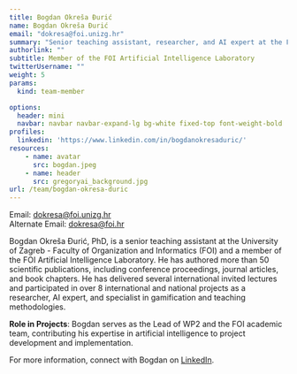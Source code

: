 ```yaml
---
title: Bogdan Okreša Đurić
name: Bogdan Okreša Đurić
email: "dokresa@foi.unizg.hr"
summary: "Senior teaching assistant, researcher, and AI expert at the Faculty of Organization and Informatics (FOI)."
authorlink: ""
subtitle: Member of the FOI Artificial Intelligence Laboratory
twitterUsername: ""
weight: 5
params:
  kind: team-member

options:
  header: mini
  navbar: navbar navbar-expand-lg bg-white fixed-top font-weight-bold
profiles:
  linkedin: 'https://www.linkedin.com/in/bogdanokresaduric/'
resources:
    - name: avatar
      src: bogdan.jpeg
    - name: header
      src: gregoryai_background.jpg
url: /team/bogdan-okresa-duric
---
```

Email: <dokresa@foi.unizg.hr>  
Alternate Email: <dokresa@foi.hr>

Bogdan Okreša Đurić, PhD, is a senior teaching assistant at the University of Zagreb - Faculty of Organization and Informatics (FOI) and a member of the FOI Artificial Intelligence Laboratory. He has authored more than 50 scientific publications, including conference proceedings, journal articles, and book chapters. He has delivered several international invited lectures and participated in over 8 international and national projects as a researcher, AI expert, and specialist in gamification and teaching methodologies.

**Role in Projects**:
Bogdan serves as the Lead of WP2 and the FOI academic team, contributing his expertise in artificial intelligence to project development and implementation.

For more information, connect with Bogdan on [LinkedIn](https://www.linkedin.com/in/bogdanokresaduric/).